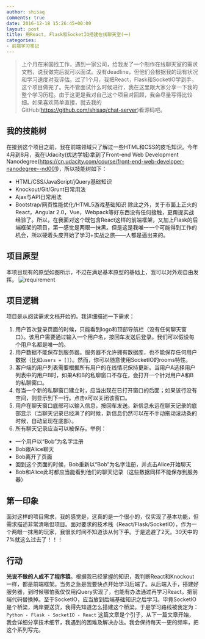 ```yaml
---
author: shisaq
comments: true
date: 2016-12-18 15:26:45+00:00
layout: post
title: 用React, Flask和SocketIO搭建在线聊天室(一)
categories:
- 前端学习笔记
---
```


> 上个月在米国找工作，遇到一家公司，给我发了一个制作在线聊天室的需求文档，说我做完后就可以面试。没有deadline，但他们会根据我的现有状况和学习速度对我评估。过了1个月，我把React，Flask和SocketIO学到手，这个项目做完了。先不管面试什么时候进行，我在这里跟大家分享一下我的整个学习历程。由于这更是我对自己这个项目对回顾，我会尽量写得比较细。如果喜欢简单直接，就去我的GitHub(https://github.com/shisaq/chat-server)看源码吧。
## 我的技能树
在接到这个项目之前，我在前端领域只了解过一些HTML和CSS的皮毛知识。今年4月到8月，我在Udacity(优达学城)拿到了Front-end Web Development Nanodegree(https://cn.udacity.com/course/front-end-web-developer-nanodegree--nd001)，所以技能树如下：
 * HTML/CSS/JavaScript/jQuery基础知识
 * Knockout/Git/Grunt日常用法
 * Ajax与API日常用法
 * Bootstrap/网页性能优化/HTML5游戏基础知识
除此之外，关于市面上正火的React，Angular 2.0，Vue，Webpack等好东西没有任何接触，更甭提实战经验了。所以，在我面对这个既包含React这样的前端框架，又加上Flask的后端框架的项目，第一感觉是两眼一抹黑。但是这是我唯一一个可能得到工作的机会，所以硬着头皮开始了学习+实战之旅——人都是逼出来的。
## 项目原型
本项目现有的原型如图所示，不过在满足基本原型的基础上，我可以对外观自由发挥。
![requirement](http://7xpx1z.com1.z0.glb.clouddn.com/Snip20161218_1.png)
## 项目逻辑
项目是从阅读需求文档开始的。我详细描述一下需求：
1. 用户首次登录页面的时候，只能看到logo和顶部导航栏（没有任何聊天窗口）。该用户需要通过输入一个用户名，按回车发送后登录。我们可以假设每个用户名都是唯一的。
2. 用户数据不能保存到服务器。服务器不允许拥有数据库，也不能保存任何用户数据（比如`users = []`）。然而，你可以随意使用SocketIO的rooms特性。
3. 客户端的用户列表需要根据所有用户的在线情况保持更新。当用户A选择用户列表中的用户B时，如果A和B的私聊窗口不存在，会打开一个针对用户A和B的私聊窗口。
4. 每当一个新的私聊窗口建立时，应当出现在已打开窗口的后面；如果该行没有空间，则显示到下一行。点击`X`可以关闭该窗口。
5. 用户在聊天窗口底部可以输入信息，按回车发送。新信息永远在聊天记录的底部显示（当聊天记录已经满了的时候，新信息仍然可以在不手动拖动滚动条的时候，自动呈现在底部）。
6. 所有聊天记录应当可以被保存。举例：
 * 一个用户以“Bob”为名字注册
 * Bob跟Alice聊天
 * Bob离开了页面
 * 回到这个页面的时候，Bob重新以“Bob”为名字注册，并点击Alice开始聊天
 * Bob和Alice此时都应当能看到他们的聊天记录（这些数据同样不能保存到服务器）
## 第一印象
面对这样的项目需求，我的感觉是，这真的是一个很小的，仅实现了基本功能，但需求描述非常清晰但项目。面对要求的技术栈（React/Flask/SocketIO），作为一个两眼一抹黑的玩家，我很长时间不知道该从何下手。于是逃避了2天。30天中的7%就这么过去了！！！
## 行动
**光说不做的人成不了程序猿**。根据我已经掌握的知识，我判断React和Knockout一样，都是前端框架。当务之急是我要快点开始学习后端了。从后端入手，搭建好服务器，到时候哪怕我仅仅用jQuery实现了，也能有办法通过再学习React，把前端代码替换掉。至于SocketIO，应当放到后端基础知识之后学习。毕竟SocketIO是个桥梁，两岸要送货，我得先知道怎么搭建这个桥梁。于是学习路线被我定为：
`Python - Flask - SocketIO - React`
这篇文章是个引子，从下一篇文章开始，我会详细分享技术细节，我遇到的困难及解决办法。我会保持每天一更的频率，把这个系列写完。